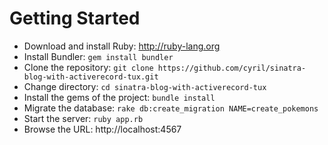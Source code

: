 # Getting Started

* Download and install Ruby: http://ruby-lang.org
* Install Bundler: `gem install bundler`
* Clone the repository: `git clone https://github.com/cyril/sinatra-blog-with-activerecord-tux.git`
* Change directory: `cd sinatra-blog-with-activerecord-tux`
* Install the gems of the project: `bundle install`
* Migrate the database: `rake db:create_migration NAME=create_pokemons`
* Start the server: `ruby app.rb`
* Browse the URL: http://localhost:4567
